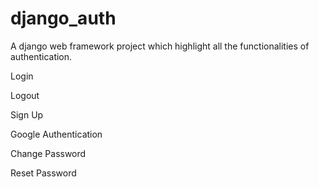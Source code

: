 # django_auth

A django web framework project which highlight all the functionalities of authentication.

  Login
  
  Logout
  
  Sign Up
  
  Google Authentication
  
  Change Password
  
  Reset Password
